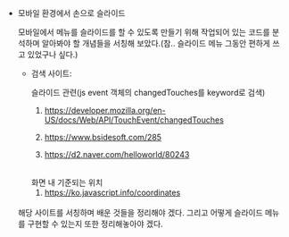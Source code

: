 * 모바일 환경에서 손으로 슬라이드

  모바일에서 메뉴를 슬라이드를 할 수 있도록 만들기 위해 작업되어 있는 코드를 분석하며 알아봐야 할 개념들을 서칭해 보았다.(참.. 슬라이드 메뉴 그동안 편하게 쓰고 있었구나 싶다.)

  * 검색 사이트: 

    슬라이드 관련(js event 객체의 changedTouches를 keyword로 검색)

    1. https://developer.mozilla.org/en-US/docs/Web/API/TouchEvent/changedTouches

    2. https://www.bsidesoft.com/285

    3. https://d2.naver.com/helloworld/80243

    <br/>
    화면 내 기준되는 위치

    1. https://ko.javascript.info/coordinates


  <br/>
  해당 사이트를 서칭하며 배운 것들을 정리해야 겠다. 그리고 어떻게 슬라이드 메뉴를 구현할 수 있는지 또한 정리해놓아야 겠다.
